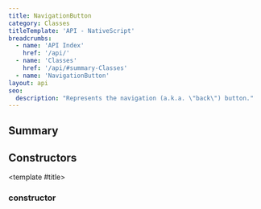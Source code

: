 ```yaml
---
title: NavigationButton
category: Classes
titleTemplate: 'API - NativeScript'
breadcrumbs:
  - name: 'API Index'
    href: '/api/'
  - name: 'Classes'
    href: '/api/#summary-Classes'
  - name: 'NavigationButton'
layout: api
seo:
  description: "Represents the navigation (a.k.a. \"back\") button."
---
```


<!-- This page is auto generated, do not edit manually. -->
<!-- Run "yarn generate:api-docs" to regenerate -->

<script setup lang="ts">
  import { provide } from "vue";
  import API_DATA from "./NavigationButton.data.json";
  
  provide('API_DATA', API_DATA);
</script>

<APIRefHierarchy v-once />

<APIRefComment commentBase64="eyJibG9ja1RhZ3MiOltdLCJtb2RpZmllclRhZ3MiOnt9LCJzdW1tYXJ5IjpbeyJraW5kIjoidGV4dCIsInRleHQiOiJSZXByZXNlbnRzIHRoZSBuYXZpZ2F0aW9uIChhLmsuYS4gXCJiYWNrXCIpIGJ1dHRvbi4ifV19" v-once />

## <Heading ignore>Summary</Heading>

<APIRefSummary v-once />

## Constructors

<div class="">

<APIRef for="6354" v-once>

<template #title>

### constructor

</template>

</APIRef>

</div>
